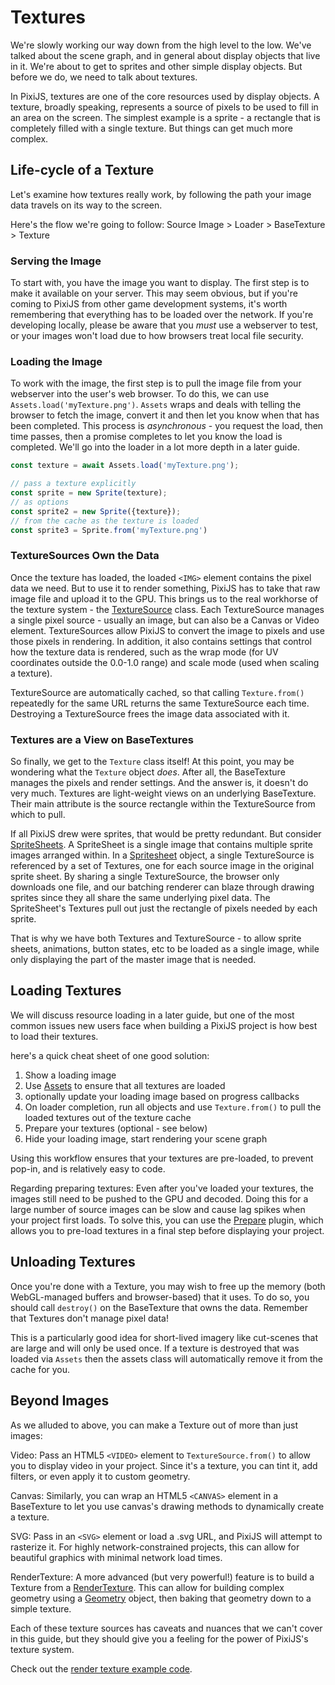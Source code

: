 # Textures

We're slowly working our way down from the high level to the low.  We've talked about the scene graph, and in general about display objects that live in it.  We're about to get to sprites and other simple display objects.  But before we do, we need to talk about textures.

In PixiJS, textures are one of the core resources used by display objects.  A texture, broadly speaking, represents a source of pixels to be used to fill in an area on the screen.  The simplest example is a sprite - a rectangle that is completely filled with a single texture.  But things can get much more complex.

## Life-cycle of a Texture

Let's examine how textures really work, by following the path your image data travels on its way to the screen.

Here's the flow we're going to follow:  Source Image > Loader > BaseTexture > Texture

### Serving the Image

To start with, you have the image you want to display.  The first step is to make it available on your server.  This may seem obvious, but if you're coming to PixiJS from other game development systems, it's worth remembering that everything has to be loaded over the network.  If you're developing locally, please be aware that you *must* use a webserver to test, or your images won't load due to how browsers treat local file security.

### Loading the Image

To work with the image, the first step is to pull the image file from your webserver into the user's web browser.  To do this, we can use `Assets.load('myTexture.png')`.  `Assets` wraps and deals with telling the browser to fetch the image, convert it and then let you know when that has been completed.  This process is *asynchronous* - you request the load, then time passes, then a promise completes to let you know the load is completed.  We'll go into the loader in a lot more depth in a later guide.

```ts
const texture = await Assets.load('myTexture.png');

// pass a texture explicitly
const sprite = new Sprite(texture);
// as options
const sprite2 = new Sprite({texture});
// from the cache as the texture is loaded
const sprite3 = Sprite.from('myTexture.png')
```

### TextureSources Own the Data

Once the texture has loaded, the loaded `<IMG>` element contains the pixel data we need.  But to use it to render something, PixiJS has to take that raw image file and upload it to the GPU.  This brings us to the real workhorse of the texture system - the [TextureSource](https://pixijs.download/release/docs/TextureSource.html) class.  Each TextureSource manages a single pixel source - usually an image, but can also be a Canvas or Video element.  TextureSources allow PixiJS to convert the image to pixels and use those pixels in rendering.  In addition, it also contains settings that control how the texture data is rendered, such as the wrap mode (for UV coordinates outside the 0.0-1.0 range) and scale mode (used when scaling a texture).

TextureSource are automatically cached, so that calling `Texture.from()` repeatedly for the same URL returns the same TextureSource each time.  Destroying a TextureSource frees the image data associated with it.

### Textures are a View on BaseTextures

So finally, we get to the `Texture` class itself!  At this point, you may be wondering what the `Texture` object *does*.  After all, the BaseTexture manages the pixels and render settings.  And the answer is, it doesn't do very much.  Textures are light-weight views on an underlying BaseTexture.  Their main attribute is the source rectangle within the TextureSource from which to pull.

If all PixiJS drew were sprites, that would be pretty redundant.  But consider [SpriteSheets](./sprite-sheets).  A SpriteSheet is a single image that contains multiple sprite images arranged within.  In a [Spritesheet](https://pixijs.download/release/docs/assets.Spritesheet.html) object, a single TextureSource is referenced by a set of Textures, one for each source image in the original sprite sheet.  By sharing a single TextureSource, the browser only downloads one file, and our batching renderer can blaze through drawing sprites since they all share the same underlying pixel data.  The SpriteSheet's Textures pull out just the rectangle of pixels needed by each sprite.

<!--TODO: Image showing sprite sheet base texture, plus each sprite's texture-->

That is why we have both Textures and TextureSource - to allow sprite sheets, animations, button states, etc to be loaded as a single image, while only displaying the part of the master image that is needed.

## Loading Textures

We will discuss resource loading in a later guide, but one of the most common issues new users face when building a PixiJS project is how best to load their textures.

here's a quick cheat sheet of one good solution:

1. Show a loading image
2. Use [Assets](assets.md) to ensure that all textures are loaded
3. optionally update your loading image based on progress callbacks
4. On loader completion, run all objects and use `Texture.from()` to pull the loaded textures out of the texture cache
5. Prepare your textures (optional - see below)
6. Hide your loading image, start rendering your scene graph

Using this workflow ensures that your textures are pre-loaded, to prevent pop-in, and is relatively easy to code.

Regarding preparing textures: Even after you've loaded your textures, the images still need to be pushed to the GPU and decoded.  Doing this for a large number of source images can be slow and cause lag spikes when your project first loads.  To solve this, you can use the [Prepare](https://pixijs.download/release/docs/rendering.PrepareSystem.html) plugin, which allows you to pre-load textures in a final step before displaying your project.

## Unloading Textures

Once you're done with a Texture, you may wish to free up the memory (both WebGL-managed buffers and browser-based) that it uses.  To do so, you should call `destroy()` on the BaseTexture that owns the data.  Remember that Textures don't manage pixel data!

This is a particularly good idea for short-lived imagery like cut-scenes that are large and will only be used once. If a texture is destroyed that was loaded via `Assets` then the assets class will automatically remove it from the cache for you.

## Beyond Images

As we alluded to above, you can make a Texture out of more than just images:

Video: Pass an HTML5 `<VIDEO>` element to `TextureSource.from()` to allow you to display video in your project.  Since it's a texture, you can tint it, add filters, or even apply it to custom geometry.

Canvas: Similarly, you can wrap an HTML5 `<CANVAS>` element in a BaseTexture to let you use canvas's drawing methods to dynamically create a texture.

SVG: Pass in an `<SVG>` element or load a .svg URL, and PixiJS will attempt to rasterize it.  For highly network-constrained projects, this can allow for beautiful graphics with minimal network load times.

RenderTexture: A more advanced (but very powerful!) feature is to build a Texture from a [RenderTexture](https://pixijs.download/release/docs/RenderTexture.html).  This can allow for building complex geometry using a [Geometry](https://pixijs.download/release/docs/Geometry.html) object, then baking that geometry down to a simple texture.

Each of these texture sources has caveats and nuances that we can't cover in this guide, but they should give you a feeling for the power of PixiJS's texture system. <!--TODO: link to advanced textures guide-->

Check out the [render texture example code](../../examples/textures/render-texture-basic).
